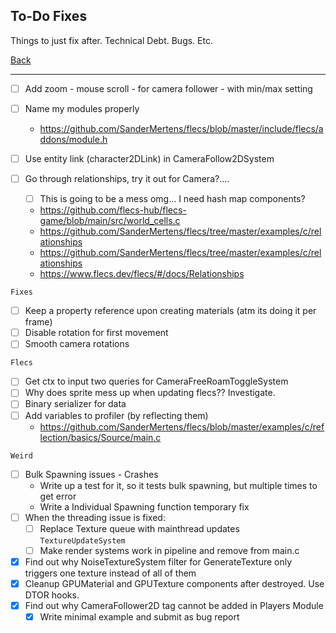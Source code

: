 To-Do Fixes
-----

Things to just fix after. Technical Debt. Bugs. Etc.

[Back](todo-main.md)

-----

- [ ] Add zoom - mouse scroll - for camera follower - with min/max setting

- [ ] Name my modules properly
    - https://github.com/SanderMertens/flecs/blob/master/include/flecs/addons/module.h

- [ ] Use entity link (character2DLink) in CameraFollow2DSystem
- [ ] Go through relationships, try it out for Camera?.... 
    - [ ] This is going to be a mess omg... I need hash map components?
    - https://github.com/flecs-hub/flecs-game/blob/main/src/world_cells.c
    - https://github.com/SanderMertens/flecs/tree/master/examples/c/relationships
    - https://github.com/SanderMertens/flecs/tree/master/examples/c/relationships
    - https://www.flecs.dev/flecs/#/docs/Relationships

`Fixes`
- [ ] Keep a property reference upon creating materials (atm its doing it per frame)
- [ ] Disable rotation for first movement
- [ ] Smooth camera rotations

`Flecs`
- [ ] Get ctx to input two queries for CameraFreeRoamToggleSystem
- [ ] Why does sprite mess up when updating flecs?? Investigate.
- [ ] Binary serializer for data
- [ ] Add variables to profiler (by reflecting them)
    - https://github.com/SanderMertens/flecs/blob/master/examples/c/reflection/basics/Source/main.c

`Weird`
- [ ] Bulk Spawning issues - Crashes
    - Write up a test for it, so it tests bulk spawning, but multiple times to get error
    - Write a Individual Spawning function temporary fix
- [ ] When the threading issue is fixed:
    - [ ] Replace Texture queue with mainthread updates `TextureUpdateSystem`
    - [ ] Make render systems work in pipeline and remove from main.c
- [x] Find out why NoiseTextureSystem filter for GenerateTexture only triggers one texture instead of all of them
- [x] Cleanup GPUMaterial and GPUTexture components after destroyed. Use DTOR hooks.
- [x] Find out why CameraFollower2D tag cannot be added in Players Module
    - [x] Write minimal example and submit as bug report